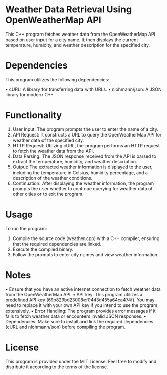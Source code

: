 # Weather Data Retrieval Using OpenWeatherMap API
This C++ program fetches weather data from the OpenWeatherMap API based on user input for a city name. It then displays the current temperature, humidity, and weather description for the specified city.

# Dependencies
This program utilizes the following dependencies:

• cURL: A library for transferring data with URLs.
• nlohmann/json: A JSON library for modern C++.

# Functionality
1. User Input: The program prompts the user to enter the name of a city.
2. API Request: It constructs a URL to query the OpenWeatherMap API for weather data of the specified city.
3. HTTP Request: Utilizing cURL, the program performs an HTTP request to fetch the weather data from the API.
4. Data Parsing: The JSON response received from the API is parsed to extract the temperature, humidity, and weather description.
5. Output: The extracted weather information is displayed to the user, including the temperature in Celsius, humidity percentage, and a description of the weather conditions.
6. Continuation: After displaying the weather information, the program prompts the user whether to continue querying for weather data of other cities or to exit the program.
   
# Usage
To run the program:
1. Compile the source code (weather.cpp) with a C++ compiler, ensuring that the required dependencies are linked.
2. Execute the compiled binary.
3. Follow the prompts to enter city names and view weather information.

# Notes
• Ensure that you have an active internet connection to fetch weather data from the OpenWeatherMap API.
• API key: This program utilizes a predefined API key (69b829bd23008ef0443d455a64ca474f). You may need to replace it with your own API key if you intend to use the program extensively.
• Error Handling: The program provides error messages if it fails to fetch weather data or encounters invalid JSON responses.
• Dependencies: Make sure to install and link the required dependencies (cURL and nlohmann/json) before compiling the program.

# License
This program is provided under the MIT License. Feel free to modify and distribute it according to the terms of the license.
